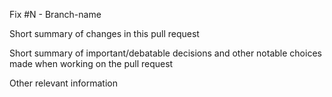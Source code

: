 Fix #N - Branch-name

Short summary of changes in this pull request

Short summary of important/debatable decisions and other notable choices made when working on the pull request

Other relevant information